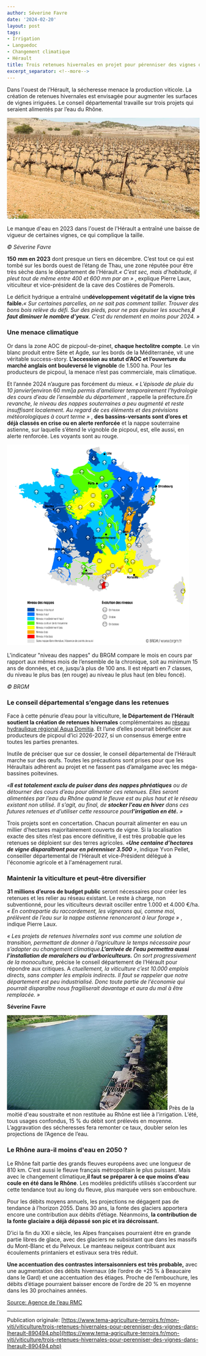 ```yaml
---
author: Séverine Favre
date: '2024-02-20'
layout: post
tags:
- Irrigation
- Languedoc
- Changement climatique
- Hérault
title: Trois retenues hivernales en projet pour pérenniser des vignes dans l’Hérault
excerpt_separator: <!--more-->
---
```


Dans l'ouest de l’Hérault, la sécheresse menace la production viticole. La création de retenues hivernales est envisagée pour augmenter les surfaces de vignes irriguées. Le conseil départemental travaille sur trois projets qui seraient alimentés par l’eau du Rhône.

![sécheresse](/assets/50baaff25cc6c51504736869fc60798f.jpg)
<!--more-->


Le manque d'eau en 2023 dans l'ouest de l'Hérault a entraîné une baisse de vigueur de certaines vignes, ce qui complique la taille.

_© Séverine Favre_



**150** **mm en 2023** dont presque un tiers en décembre. C’est tout ce qui est tombé sur les bords ouest de l’étang de Thau, une zone réputée pour être très sèche dans le département de l’Hérault._« C’est sec, mais d’habitude, il pleut tout de même entre 400 et 600_  _mm par an_  _»_ , explique Pierre Laux, viticulteur et vice-président de la cave des Costières de Pomerols.

Le déficit hydrique a entraîné un**développement végétatif de la vigne très faible.**_« Sur certaines parcelles, on ne sait pas comment tailler. Trouver des bons bois relève du défi. Sur des pieds, pour ne pas épuiser les souches,**il faut diminuer le nombre d’yeux**. C’est du rendement en moins pour 2024. »_

### Une menace climatique

Or dans la zone AOC de picpoul-de-pinet, **chaque hectolitre compte**. Le vin blanc produit entre Sète et Agde, sur les bords de la Méditerranée, vit une véritable success-story. **L’accession au statut d’AOC et l’ouverture du marché anglais ont bouleversé le vignoble** de 1.500 ha. Pour les producteurs de picpoul, la menace n’est pas commerciale, mais climatique.

Et l’année 2024 n’augure pas forcément du mieux. _« L’épisode de pluie du 10_  _janvier_[environ 60 mm]_a permis d’améliorer temporairement l’hydrologie des cours d’eau de l’ensemble du département_ , rappelle la préfecture._En revanche, le niveau des nappes souterraines a peu augmenté et reste insuffisant localement. Au regard de ces éléments et des prévisions météorologiques à court terme »_ , **des bassins-versants sont d’ores et déjà classés en crise ou en alerte renforcée** et la nappe souterraine astienne, sur laquelle s’étend le vignoble de picpoul, est, elle aussi, en alerte renforcée. Les voyants sont au rouge.

![L'indicateur "Niveau des nappes"](/assets/3554e73361bb862e241bacac963b00fb.png)

L'indicateur "niveau des nappes" du BRGM compare le mois en cours par rapport aux mêmes mois de l’ensemble de la chronique, soit au minimum 15 ans de données, et ce, jusqu'à plus de 100 ans. Il est réparti en 7 classes, du niveau le plus bas (en rouge) au niveau le plus haut (en bleu foncé).

_© BRGM_

### Le conseil départemental s’engage dans les retenues

Face à cette pénurie d’eau pour la viticulture, **le Département de l’Hérault soutient la création de retenues hivernales** complémentaires au [réseau hydraulique régional Aqua Domitia](https://www.tema-agriculture-terroirs.fr/mon-viti/viticulture/dans-le-languedoc-les-surfaces-de-vignes-irriguees-progressent-851709.php). Et l’une d’elles pourrait bénéficier aux producteurs de picpoul d’ici 2026-2027, si un consensus émerge entre toutes les parties prenantes.

Inutile de préciser que sur ce dossier, le conseil départemental de l’Hérault marche sur des œufs. Toutes les précautions sont prises pour que les Héraultais adhèrent au projet et ne fassent pas d’amalgame avec les méga-bassines poitevines.

_«**Il est totalement exclu de puiser dans des nappes phréatiques** ou de détourner des cours d’eau pour alimenter ces retenues. Elles seront alimentées par l’eau du Rhône quand le fleuve est au plus haut et le réseau existant non utilisé. Il s’agit, au final, de **stocker l’eau en hiver** dans ces futures retenues et d’utiliser cette ressource pour**l’irrigation en été.** »_

Trois projets sont en concertation. Chacun pourrait alimenter en eau un millier d’hectares majoritairement couverts de vigne. Si la localisation exacte des sites n’est pas encore définitive, il est très probable que les retenues se déploient sur des terres agricoles. _«**Une centaine d’hectares de vigne disparaîtront pour en pérenniser 3.500** »_, indique Yvon Pellet, conseiller départemental de l'Hérault et vice-Président délégué à l'économie agricole et à l'aménagement rural.

### Maintenir la viticulture et peut-être diversifier

**31** **millions d’euros de budget public** seront nécessaires pour créer les retenues et les relier au réseau existant. Le reste à charge, non subventionné, pour les viticulteurs devrait osciller entre 1.000 et 4.000 €/ha. _« En contrepartie du raccordement, les vignerons qui, comme moi, prélèvent de l’eau sur la nappe astienne renonceront à leur forage »_ , indique Pierre Laux.

_« Les projets de retenues hivernales sont vus comme une solution de transition, permettant de donner à l’agriculture le temps nécessaire pour s’adapter au changement climatique.**L’arrivée de l’eau permettra aussi l’installation de maraîchers ou d’arboriculteurs.** On sort progressivement de la monoculture,_ précise le conseil département de l’Hérault pour répondre aux critiques. A _ctuellement, la viticulture c’est 10.000 emplois directs, sans compter les emplois indirects. Il faut se rappeler que notre département est peu industrialisé. Donc toute partie de l’économie qui pourrait disparaître nous fragiliserait davantage et aura du mal à être remplacée. »_

**Séverine Favre**

![](/assets/19cbd546c6efde5081cb1aac59ce922c.jpg) Près de la moitié d'eau soustraite et non restituée au Rhône est liée à l'irrigation. L’été, tous usages confondus, 15 % du débit sont prélevés en moyenne. L’aggravation des sécheresses fera remonter ce taux, doubler selon les projections de l’Agence de l’eau. 

### Le Rhône aura-il moins d'eau en 2050 ?

Le Rhône fait partie des grands fleuves européens avec une longueur de 810 km. C’est aussi le fleuve français métropolitain le plus puissant. Mais avec le changement climatique,**il faut se préparer à ce que moins d’eau coule en été dans le Rhône**. Les modèles prédictifs utilisés s’accordent sur cette tendance tout au long du fleuve, plus marquée vers son embouchure.

Pour les débits moyens annuels, les projections ne dégagent pas de tendance à l’horizon 2055. Dans 30 ans, la fonte des glaciers apportera encore une contribution aux débits d’étiage. Néanmoins, **la contribution de la fonte glaciaire a déjà dépassé son pic et ira décroissant.**

D’ici la fin du XXI e siècle, les Alpes françaises pourraient être en grande partie libres de glace, avec des glaciers ne subsistant que dans les massifs du Mont-Blanc et du Pelvoux. Le manteau neigeux contribuant aux écoulements printaniers et estivaux sera très réduit.

**Une accentuation des contrastes intersaisonniers est très probable,** avec une augmentation des débits hivernaux (de l’ordre de +25 % à Beaucaire dans le Gard) et une accentuation des étiages. Proche de l’embouchure, les débits d’étiage pourraient baisser encore de l’ordre de 20 % en moyenne dans les 30 prochaines années.

[Source: Agence de l’eau RMC](https://www.eaurmc.fr/upload/docs/application/pdf/2023-03/aermc_plaquette_rhoene_reugime_hydrologique_v9_bigbang_web.pdf)

---

Publication originale: [https://www.tema-agriculture-terroirs.fr/mon-viti/viticulture/trois-retenues-hivernales-pour-perenniser-des-vignes-dans-lherault-890494.php](https://www.tema-agriculture-terroirs.fr/mon-viti/viticulture/trois-retenues-hivernales-pour-perenniser-des-vignes-dans-lherault-890494.php)
